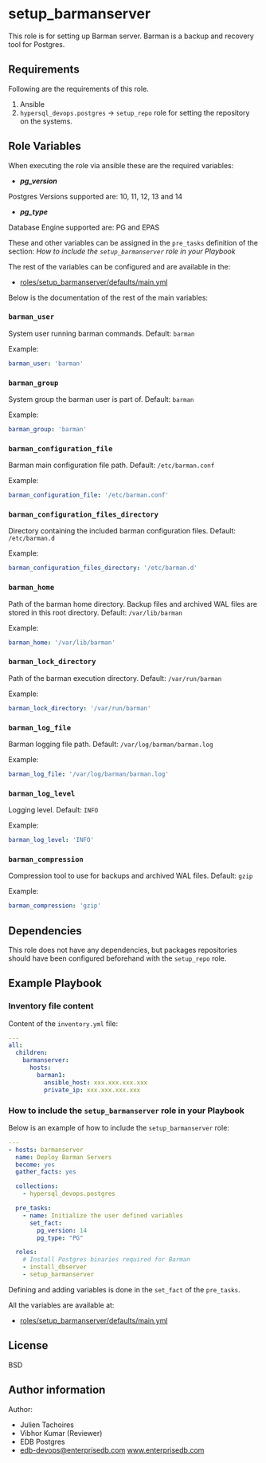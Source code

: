 # setup_barmanserver

This role is for setting up Barman server. Barman is a backup and recovery tool
for Postgres.

## Requirements

Following are the requirements of this role.
  1. Ansible
  2. `hypersql_devops.postgres` -> `setup_repo` role for setting the repository on
     the systems.

## Role Variables

When executing the role via ansible these are the required variables:

  * ***pg_version***

  Postgres Versions supported are: 10, 11, 12, 13 and 14

  * ***pg_type***

  Database Engine supported are: PG and EPAS

These and other variables can be assigned in the `pre_tasks` definition of the
section: *How to include the `setup_barmanserver` role in your Playbook*

The rest of the variables can be configured and are available in the:

  * [roles/setup_barmanserver/defaults/main.yml](./defaults/main.yml)

Below is the documentation of the rest of the main variables:

### `barman_user`

System user running barman commands. Default: `barman`

Example:
```yaml
barman_user: 'barman'
```

### `barman_group`

System group the barman user is part of. Default: `barman`

Example:
```yaml
barman_group: 'barman'
```

### `barman_configuration_file`

Barman main configuration file path. Default: `/etc/barman.conf`

Example:
```yaml
barman_configuration_file: '/etc/barman.conf'
```

### `barman_configuration_files_directory`

Directory containing the included barman configuration files.
Default: `/etc/barman.d`

Example:
```yaml
barman_configuration_files_directory: '/etc/barman.d'
```

### `barman_home`

Path of the barman home directory. Backup files and archived WAL files are
stored in this root directory. Default: `/var/lib/barman`

Example:
```yaml
barman_home: '/var/lib/barman'
```

### `barman_lock_directory`

Path of the barman execution directory. Default: `/var/run/barman`

Example:
```yaml
barman_lock_directory: '/var/run/barman'
```

### `barman_log_file`

Barman logging file path. Default: `/var/log/barman/barman.log`

Example:
```yaml
barman_log_file: '/var/log/barman/barman.log'
```

### `barman_log_level`

Logging level. Default: `INFO`

Example:
```yaml
barman_log_level: 'INFO'
```

### `barman_compression`

Compression tool to use for backups and archived WAL files. Default: `gzip`

Example:
```yaml
barman_compression: 'gzip'
```

## Dependencies

This role does not have any dependencies, but packages repositories should have
been configured beforehand with the `setup_repo` role.

## Example Playbook

### Inventory file content

Content of the `inventory.yml` file:

```yaml
---
all:
  children:
    barmanserver:
      hosts:
        barman1:
          ansible_host: xxx.xxx.xxx.xxx
          private_ip: xxx.xxx.xxx.xxx
```

### How to include the `setup_barmanserver` role in your Playbook

Below is an example of how to include the `setup_barmanserver` role:
```yaml
---
- hosts: barmanserver
  name: Deploy Barman Servers
  become: yes
  gather_facts: yes

  collections:
    - hypersql_devops.postgres

  pre_tasks:
    - name: Initialize the user defined variables
      set_fact:
        pg_version: 14
        pg_type: "PG"

  roles:
    # Install Postgres binaries required for Barman
    - install_dbserver
    - setup_barmanserver
```

Defining and adding variables is done in the `set_fact` of the `pre_tasks`.

All the variables are available at:

  * [roles/setup_barmanserver/defaults/main.yml](./defaults/main.yml)

## License

BSD

## Author information

Author:

  * Julien Tachoires
  * Vibhor Kumar (Reviewer)
  * EDB Postgres
  * edb-devops@enterprisedb.com www.enterprisedb.com
